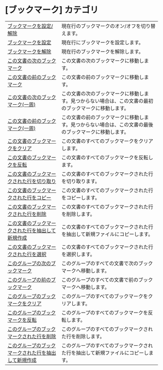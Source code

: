 # \[ブックマーク\] カテゴリ

|     |     |
| --- | --- |
| [ブックマークを設定/解除](../edit/bookmark_toggle) | 現在行のブックマークのオン/オフを切り替えます。 |
| [ブックマークを設定](../edit/bookmark_set) | 現在行にブックマークを設定します。 |
| [ブックマークを解除](../edit/bookmark_reset) | 現在行のブックマークを解除します。 |
| [この文書の次のブックマーク](../edit/bookmark_next_within) | この文書の次のブックマークに移動します。 |
| [この文書の前のブックマーク](../edit/bookmark_prev_within) | この文書の前のブックマークに移動します。 |
| [この文書の次のブックマーク(一周)](../edit/bookmark_next_around) | この文書の次のブックマークに移動します。見つからない場合は、この文書の最初のブックマークに移動します。 |
| [この文書の前のブックマーク(一周)](../edit/bookmark_prev_around) | この文書の前のブックマークに移動します。見つからない場合は、この文書の最後のブックマークに移動します。 |
| [この文書のブックマークをクリア](../edit/bookmark_clear) | この文書のすべてのブックマークをクリアします。 |
| [この文書のブックマークを反転](../edit/bookmark_invert) | この文書のすべてのブックマークを反転します。 |
| [この文書のブックマークされた行を切り取り](../edit/bookmark_cut) | この文書のすべてのブックマークされた行を切り取ります。 |
| [この文書のブックマークされた行をコピー](../edit/bookmark_copy) | この文書のすべてのブックマークされた行をコピーします。 |
| [この文書のブックマークされた行を削除](../edit/bookmark_delete) | この文書のすべてのブックマークされた行を削除します。 |
| [この文書のブックマークされた行を抽出して新規作成](../edit/bookmark_extract) | この文書のすべてのブックマークされた行を抽出して新規ファイルにコピーします。 |
| [この文書のブックマークされた行を選択](../edit/bookmark_select) | この文書のすべてのブックマークされた行を選択します。 |
| [このグループの次のブックマーク](../edit/bookmark_next) | このグループのすべての文書で次のブックマークへ移動します。 |
| [このグループの前のブックマーク](../edit/bookmark_prev) | このグループのすべての文書で前のブックマークへ移動します。 |
| [このグループのブックマークをクリア](../edit/bookmark_group_clear) | このグループのすべてのブックマークをクリアします。 |
| [このグループのブックマークを反転](../edit/bookmark_group_invert) | このグループのすべてのブックマークを反転します。 |
| [このグループのブックマークされた行を削除](../edit/bookmark_group_delete) | このグループのすべてのブックマークされた行を削除します。 |
| [このグループのブックマークされた行を抽出して新規作成](../edit/bookmark_group_extract) | このグループのすべてのブックマークされた行を抽出して新規ファイルにコピーします。 |
